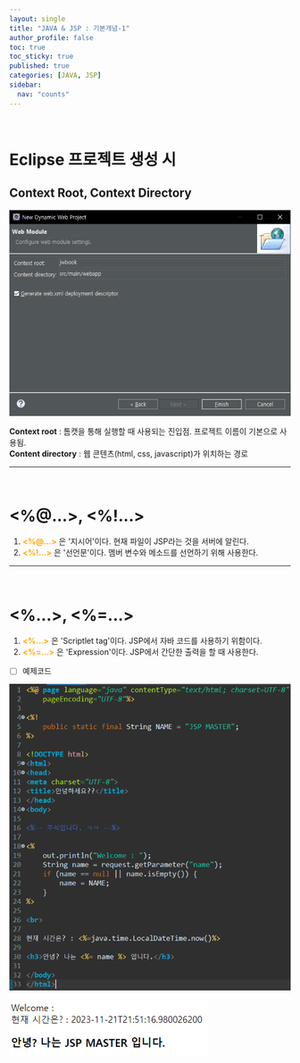 ```yaml
---
layout: single
title: "JAVA & JSP : 기본개념-1"
author_profile: false
toc: true
toc_sticky: true
published: true
categories: [JAVA, JSP]
sidebar:
  nav: "counts"
---
```


<br>

# Eclipse 프로젝트 생성 시

## Context Root, Context Directory

![Alt text](/assets/images/JAVA&JSP/java-이클립스-1.png)

<div class="notice--info">
<b>Context root</b> : 톰캣을 통해 실행할 때 사용되는 진입점. 프로젝트 이름이 기본으로 사용됨.<br>
<b>Content directory</b> : 웹 콘텐츠(html, css, javascript)가 위치하는 경로
</div>

<hr>
<br>

# <%@...>, <%!...>

<div class="notice--info">
<ol>
  <li><b style="color:orange"><%@...></b> 은 '지시어'이다. 현재 파일이 JSP라는 것을 서버에 알린다.</li>
  <li><b style="color:orange"><%!...></b> 은 '선언문'이다. 멤버 변수와 메소드를 선언하기 위해 사용한다.</li>
</ol>
</div>

<hr>
<br>

# <%...>, <%=...> 

<div class="notice--info">
<ol>
  <li><b style="color:orange"><%...></b> 은 'Scriptlet tag'이다. JSP에서 자바 코드를 사용하기 위함이다.</li>
  <li><b style="color:orange"><%=...></b> 은 'Expression'이다. JSP에서 간단한 출력을 할 때 사용한다.</li>
</ol>
</div>

- [ ] 예제코드

![Alt text](/assets/images/JAVA&JSP/java-이클립스-2.png)

![Alt text](/assets/images/JAVA&JSP/java-이클립스-3.png)